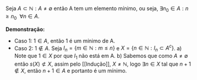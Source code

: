Seja $A \subset \mathbb{N}: A\neq \emptyset$ então A tem um elemento mínimo, ou seja, $\exists n_0 \in A: n\geq n_0 \ \ \forall n \in A$.

**Demonstração:**
- Caso 1: $1\in A$, então 1 é um mínimo de A.
- Caso 2: $1 \notin A$. Seja $I_n = \{m \in \mathbb{N}: m \leq n\}$ e $X = \{n \in \mathbb{N}: I_n \subset A^c\}$.
	a) Note que $1\in X$ por que $I_1$ não está em A.
	b) Sabemos que como $A \neq \emptyset$ então $s(X)\not \subset X$, assim pelo [[Indução]], $X \neq \mathbb{N}$, logo $\exists n \in X$ tal que $n+1 \notin X$, então $n+1 \in A$ e portanto é um mínimo.